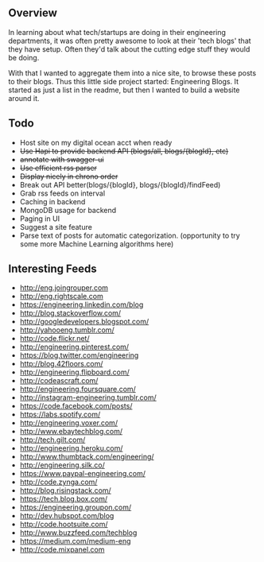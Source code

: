 ## Overview

In learning about what tech/startups are doing in their engineering departments, it was often pretty awesome to look at their 'tech blogs' that they have setup. Often they'd talk about the cutting edge stuff they would be doing.

With that I wanted to aggregate them into a nice site, to browse these posts to their blogs. Thus this little side project started: Engineering Blogs. It started as just a list in the readme, but then I wanted to build a website around it.

## Todo

- Host site on my digital ocean acct when ready
- ~~Use Hapi to provide backend API (blogs/all, blogs/{blogId}, etc)~~
- ~~annotate with swagger-ui~~
- ~~Use efficient rss parser~~
- ~~Display nicely in chrono order~~
- Break out API better(blogs/{blogId}, blogs/{blogId}/findFeed)
- Grab rss feeds on interval
- Caching in backend
- MongoDB usage for backend
- Paging in UI
- Suggest a site feature
- Parse text of posts for automatic categorization. (opportunity to try some more Machine Learning algorithms here)

## Interesting Feeds
- http://eng.joingrouper.com
- http://eng.rightscale.com
- https://engineering.linkedin.com/blog
- http://blog.stackoverflow.com/
- http://googledevelopers.blogspot.com/
- http://yahooeng.tumblr.com/
- http://code.flickr.net/
- http://engineering.pinterest.com/
- https://blog.twitter.com/engineering
- http://blog.42floors.com/
- http://engineering.flipboard.com/
- http://codeascraft.com/
- http://engineering.foursquare.com/
- http://instagram-engineering.tumblr.com/
- https://code.facebook.com/posts/
- https://labs.spotify.com/
- http://engineering.voxer.com/
- http://www.ebaytechblog.com/
- http://tech.gilt.com/
- http://engineering.heroku.com/
- http://www.thumbtack.com/engineering/
- http://engineering.silk.co/
- https://www.paypal-engineering.com/
- http://code.zynga.com/
- http://blog.risingstack.com/
- https://tech.blog.box.com/
- https://engineering.groupon.com/
- http://dev.hubspot.com/blog
- http://code.hootsuite.com/
- http://www.buzzfeed.com/techblog
- https://medium.com/medium-eng
- http://code.mixpanel.com
